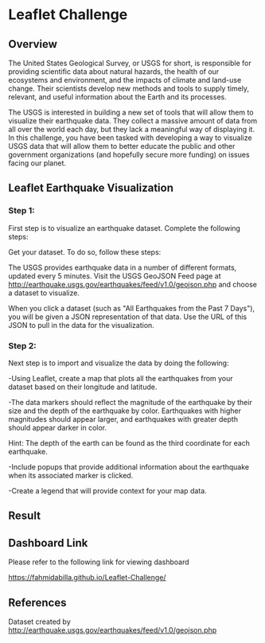 # Leaflet Challenge

## Overview


The United States Geological Survey, or USGS for short, is responsible for providing scientific data about natural hazards, the health of our ecosystems and environment, and the impacts of climate and land-use change. Their scientists develop new methods and tools to supply timely, relevant, and useful information about the Earth and its processes.

The USGS is interested in building a new set of tools that will allow them to visualize their earthquake data. They collect a massive amount of data from all over the world each day, but they lack a meaningful way of displaying it. In this challenge, you have been tasked with developing a way to visualize USGS data that will allow them to better educate the public and other government organizations (and hopefully secure more funding) on issues facing our planet.


## Leaflet Earthquake Visualization


### Step 1:

First step is to visualize an earthquake dataset. Complete the following steps:

Get your dataset. To do so, follow these steps:

The USGS provides earthquake data in a number of different formats, updated every 5 minutes. Visit the USGS GeoJSON Feed page at http://earthquake.usgs.gov/earthquakes/feed/v1.0/geojson.php and choose a dataset to visualize.

When you click a dataset (such as "All Earthquakes from the Past 7 Days"), you will be given a JSON representation of that data. Use the URL of this JSON to pull in the data for the visualization.


### Step 2:

Next step is to import and visualize the data by doing the following:

-Using Leaflet, create a map that plots all the earthquakes from your dataset based on their longitude and latitude.

-The data markers should reflect the magnitude of the earthquake by their size and the depth of the earthquake by color. Earthquakes with higher magnitudes should appear larger, and earthquakes with greater depth should appear darker in color.

Hint: The depth of the earth can be found as the third coordinate for each earthquake.

-Include popups that provide additional information about the earthquake when its associated marker is clicked.

-Create a legend that will provide context for your map data.



## Result







## Dashboard Link

Please refer to the following link for viewing dashboard

https://fahmidabilla.github.io/Leaflet-Challenge/



## References

Dataset created by http://earthquake.usgs.gov/earthquakes/feed/v1.0/geojson.php


